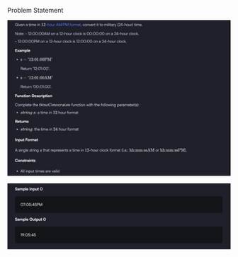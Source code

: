Problem Statement

![alt text](/assets/1_Easy/9_Time%20Conversion/image.png)

![alt text](/assets/1_Easy/9_Time%20Conversion/image-1.png)